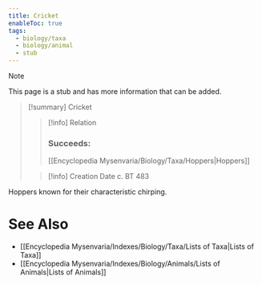 ```yaml
---
title: Cricket
enableToc: true
tags:
  - biology/taxa
  - biology/animal
  - stub
---
```


> [!note]
> This page is a stub and has more information that can be added.

> [!summary] Cricket
> > [!info] Relation
> > ### Succeeds:
> > [[Encyclopedia Mysenvaria/Biology/Taxa/Hoppers|Hoppers]]
>
> > [!info] Creation Date
> > c. BT 483

Hoppers known for their characteristic chirping.

# See Also
- [[Encyclopedia Mysenvaria/Indexes/Biology/Taxa/Lists of Taxa|Lists of Taxa]]
- [[Encyclopedia Mysenvaria/Indexes/Biology/Animals/Lists of Animals|Lists of Animals]]
